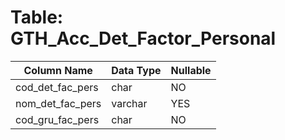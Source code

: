 # Table: GTH_Acc_Det_Factor_Personal

| Column Name | Data Type | Nullable |
|-------------|-----------|----------|
| cod_det_fac_pers | char | NO |
| nom_det_fac_pers | varchar | YES |
| cod_gru_fac_pers | char | NO |
